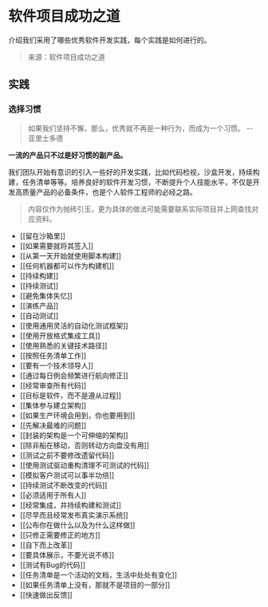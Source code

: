 # 软件项目成功之道

介绍我们采用了哪些优秀软件开发实践，每个实践是如何进行的。

> 来源：软件项目成功之道

## 实践
### 选择习惯
> 如果我们坚持不懈，那么，优秀就不再是一种行为，而成为一个习惯。
>                                                 --亚里士多德

**一流的产品只不过是好习惯的副产品。**

我们团队开始有意识的引入一些好的开发实践，比如代码检视，沙盒开发，持续构建，任务清单等等。培养良好的软件开发习惯，不断提升个人技能水平，不仅是开发高质量产品的必备条件，也是个人软件工程师的必经之路。

> 内容仅作为抛砖引玉，更为具体的做法可能需要联系实际项目并上网查找对应资料。

- [[留在沙箱里]]
- [[如果需要就将其签入]]
- [[从第一天开始就使用脚本构建]]
- [[任何机器都可以作为构建机]]
- [[持续构建]]
- [[持续测试]]
- [[避免集体失忆]]
- [[演练产品]]
- [[自动测试]]
- [[使用通用灵活的自动化测试框架]]
- [[使用开放格式集成工具]]
- [[使用熟悉的关键技术路径]]
- [[按照任务清单工作]]
- [[要有一个技术领导人]]
- [[通过每日例会频繁进行航向修正]]
- [[经常审查所有代码]]
- [[目标是软件，而不是遵从过程]]
- [[集体参与建立架构]]
- [[如果生产环境会用到，你也要用到]]
- [[先解决最难的问题]]
- [[封装的架构是一个可伸缩的架构]]
- [[除非船在移动，否则转动方向盘没有用]]
- [[测试之前不要修改遗留代码]]
- [[使用测试驱动重构清理不可测试的代码]]
- [[模拟客户测试可以事半功倍]]
- [[持续测试不断改变的代码]]
- [[必须适用于所有人]]
- [[经常集成，并持续构建和测试]]
- [[尽早而且经常发布真实演示系统]]
- [[公布你在做什么以及为什么这样做]]
- [[只修正需要修正的地方]]
- [[自下而上改革]]
- [[要具体展示，不要光说不练]]
- [[测试有Bug的代码]]
- [[任务清单是一个活动的文档，生活中处处有变化]]
- [[如果任务清单上没有，那就不是项目的一部分]]
- [[快速做出反馈]]